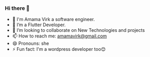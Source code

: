 ### Hi there 👋
- 🔭 I'm Amama Virk a software engineer.
- 🌱 I’m a Flutter Developer.
- 👯 I’m looking to collaborate on New Technologies and projects
- 📫 How to reach me: amamavirk@gmail.com
- 😄 Pronouns: she
- ⚡ Fun fact: I'm a wordpress developer too😊


